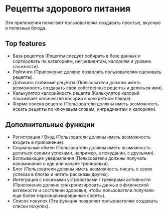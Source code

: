 # Рецепты здорового питания

Эти приложения помогают пользователям создавать простые, вкусные и полезные блюда.

## Top features 

- База рецептов	(Рецепты следует собирать в базе данных и сортировать по категориям, ингредиентам, калориям и уровню сложности).
- Рейтинги	(Приложение должно позволять пользователям оценивать рецепты).
- Добавить любимые рецепты	(Пользователи должны иметь возможность создавать свои собственные рецепты и делиться ими).
- Калькулятор калорийности рецепта	(Калькулятор калорий показывает количество калорий в конкретном блюде).
- Форма поиска рецепта	(Пользователи должны иметь возможность искать рецепты по ключевым словам, ингредиентам и калориям).

## Дополнительные функции

- Регистрация / Вход	(Пользователи должны иметь возможность входить в приложение).
- Социальный обмен	(Пользователи должны иметь возможность делиться своими успехами, например, в похудании, с друзьями).
- Всплывающие уведомления	(Пользователи должны получать напоминания о еде или начале тренировки).
- Блог	(Пользователи должны иметь возможность писать о своих успехах в блогах и читать рассказы других).
- Интеграция с носимыми устройствами / трекерами активности	(Приложение должно синхронизировать данные о физической активности и состоянии здоровья, чтобы пользователи получали еще более персонализированные советы).
- Список покупок	(Эта функция позволяет пользователям создавать списки покупок).
